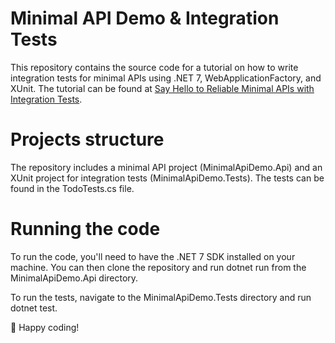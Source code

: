 # Minimal API Demo & Integration Tests

This repository contains the source code for a tutorial on how to write integration tests for minimal APIs using .NET 7, WebApplicationFactory, and XUnit. The tutorial can be found at [Say Hello to Reliable Minimal APIs with Integration Tests](https://mdbouk.com/say-hello-to-reliable-minimal-apis-with-integration-tests).

# Projects structure

The repository includes a minimal API project (MinimalApiDemo.Api) and an XUnit project for integration tests (MinimalApiDemo.Tests). The tests can be found in the TodoTests.cs file.

# Running the code

To run the code, you'll need to have the .NET 7 SDK installed on your machine. You can then clone the repository and run dotnet run from the MinimalApiDemo.Api directory.

To run the tests, navigate to the MinimalApiDemo.Tests directory and run dotnet test.

🚀 Happy coding!
